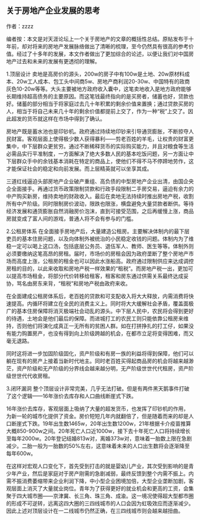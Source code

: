
## 关于房地产企业发展的思考
作者：zzzz

编者按：本文是对天涯论坛上一个关于房地产的文章的概括性总结。原帖发布于十年前，却对将来的房地产发展脉络做出了清晰的梳理，至今仍然具有很高的参考价值。经过了十多年的发展，本文作者做出了更加综合的论述，以便让我们对中国房地产过去和未来的发展有更透彻的理解。

1.顶层设计
卖地是高房价的源头，200w的房子中有100w是土地、20w原材料成本、20w工人成本、包工头中间商5w、房地产商利润20-30w、中国特有的政商灰色10-20w等等。大头主要被地方政府收入囊中，这笔卖地收入是地方政府能够长期维持超高债务的主要原因。而这笔钱最终指向的是买房者，储蓄也好，贷款也好。储蓄的部分相当于将家庭过去几十年积累的剩余价值来置换；通过贷款买房的人，相当于将自己未来几十年的剩余价值都提前上交了，作为一种“税”上交了。因此超发的货币就这样在市场中得到了确认。

房地产既是蓄水池也是印钞机。政府通过持续地印钞来引导通货膨胀，不断掠夺人民财富。客观层面上使得极少数人获得暴利——剪老百姓的羊毛，让权贵的财富更集中，中下层群众更贫穷。通过不断稀释货币的实际购买能力，并且对粮食等生活必需品实行平准制度，一方面解决了绝大多数人民的基本吃饭问题，另一方面让中下层群众手中的余钱基本消耗在特定的商品上，使他们不得不马不停蹄地劳作，这才能保证社会的稳定和向前发展。而上层精英就可以坐享其成。

三道红线逼迫头部房地产企业破产重组、高负债的中型房地产企业出清，由国企央企全面接手。再通过货币政策限制贷款和行政手段限制二手房交易，逼迫有余力的中产购买新房，维持卖地的财政收入。最后在卖地无法持续时推出房地产税，收割所有中产阶级。同时限制房价波动，限跌也限涨，横盘避免大量贷款者断供。等待经济发展和通货膨胀自然消融房价泡沫，直到可接受范围，之后再缓慢上涨，商品房就变成了富人间的游戏，普通人将不会有参与的门槛。

2.公租房体系
在全面接手房地产后，大量建造公租房。主要解决体制内的最下层吏员的基本住房问题，以及向体制外被统治的小民稳定收钱的问题。体制内为了维稳一定可以喝上这口汤，包括底层公务员、退伍军人、教师、医生等等。体制外则必须要缴纳这笔高昂的房租。届时，市场价的房租会因为政府垄断了整个房地产市场而高度上涨，公租房的租金也可以因此水涨船高。政府通过限制供应来达成调控房租的目的，以此来收取和房地产税一样效果的“租税”。而房地产税一出，更加可以提高市场租金，将部分代价转移给租客，租客和房东通过供需关系最终达成妥协，骂名由房东来背，“租税”和房地产税由政府来收。

在全面建成公租房体系后，老百姓的贷款和可支配收入将大大释放，内需消费将快速提高。内循环将建立在全民的消费主义上。同时将大大缓解社会矛盾，覆盖面极广的基本住房保障将消灭极端社会动乱的源头。中下层人民中，农民将会得到更好的待遇，土地会是他们最后的保障。而进城打工的农民工则只能依靠公租房来维持，否则他们将演化成真正一无所有的贫困人群。如在打拼挣扎的打工仔，如果没有能力购置房产，也没有得到向上阶级跨越的机会，在都市立足将变得困难，而又毫无退路。

同时这将进一步加固阶级固化，资产阶级和有房一族的利益将得到保障，他们可以躺在现有的房产上接着当新时代地主。同时老百姓买得起商品房的机会将越来越渺茫，资产阶级和无产阶级的分界线会越来越分明，无产阶级世世代代租房，资产阶级世世代代收房租。

3.闭环漏洞
整个顶层设计非常完美，几乎无法打破。但是有两件黑天鹅事件打破了这个逻辑——16年涨价去库存和人口曲线断崖式下跌。

16年涨价去库存，客观层面上吸纳了大量的超发货币，也发挥了印钞机的作用，为新一轮的城市化提供了资金。房价短短几年内就翻倍了，但是随着而来的却是人口断崖式下跌。19年出生数1465w，20年出生数1200w，21年根据卡介疫苗推算大概850-900w之间。20年死亡人口近1000w，接下去十年死亡人口将持续增长至每年2000w。20年登记结婚813w对，离婚373w对，意味着一胎数上限在急剧减少。二胎一般为一胎数的50%左右，这意味着未来的人口出生数将会逐渐降至每年600w。

在这样对宏观人口变化下，首先受到打击的就是婴幼儿产业，其次受到影响的是青少年产业，然后是家庭对于房产刚需的急剧减弱，最终反馈到整个内需不振上。内需不振消费萎缩带来企业利润下降，中小型企业困境加倍，大型企业垄断加剧，客观层面上消灭了大量就业岗位。青年为了获得更好的就业机会和更高的工资，会集聚于四大城市圈——京津冀、长三角、珠三角、成渝。这一境况使得超大型都市圈的形成不可逆转，远离这四大圈的三四线城市的人口会因为虹吸效应而逐渐减少。因此上述对顶层设计在一二线城市仍然正确，在三四线城市则会越来越扭曲。


